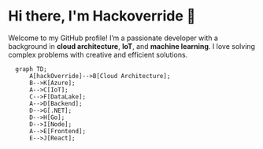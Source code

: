 # Hi there, I'm Hackoverride 👋

Welcome to my GitHub profile! I’m a passionate developer with a background in **cloud architecture**, **IoT**, and **machine learning**. I love solving complex problems with creative and efficient solutions.

```mermaid
  graph TD;
      A[hackOverride]-->B[Cloud Architecture];
      B-->K[Azure];
      A-->C[IoT];
      C-->F[DataLake];
      A-->D[Backend];
      D-->G[.NET];
      D-->H[Go];
      D-->I[Node];
      A-->E[Frontend];
      E-->J[React];
```

